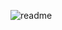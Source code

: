 ![readme](https://user-images.githubusercontent.com/129151478/228161029-973e53d0-2131-4a1a-92b6-4bbc6bf77cc1.png)
